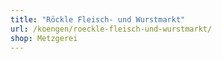 ```yaml
---
title: "Röckle Fleisch- und Wurstmarkt"
url: /koengen/roeckle-fleisch-und-wurstmarkt/
shop: Metzgerei
---
```

